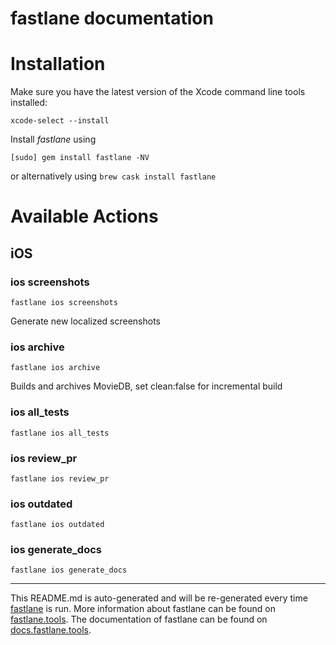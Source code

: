 fastlane documentation
================
# Installation

Make sure you have the latest version of the Xcode command line tools installed:

```
xcode-select --install
```

Install _fastlane_ using
```
[sudo] gem install fastlane -NV
```
or alternatively using `brew cask install fastlane`

# Available Actions
## iOS
### ios screenshots
```
fastlane ios screenshots
```
Generate new localized screenshots
### ios archive
```
fastlane ios archive
```
Builds and archives MovieDB, set clean:false for incremental build
### ios all_tests
```
fastlane ios all_tests
```

### ios review_pr
```
fastlane ios review_pr
```

### ios outdated
```
fastlane ios outdated
```

### ios generate_docs
```
fastlane ios generate_docs
```


----

This README.md is auto-generated and will be re-generated every time [fastlane](https://fastlane.tools) is run.
More information about fastlane can be found on [fastlane.tools](https://fastlane.tools).
The documentation of fastlane can be found on [docs.fastlane.tools](https://docs.fastlane.tools).
